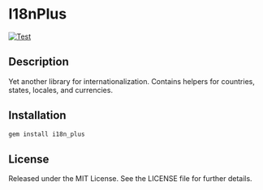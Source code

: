 # I18nPlus

[![Test](https://github.com/olivere/i18n_plus/actions/workflows/test.yml/badge.svg)](https://github.com/olivere/i18n_plus/actions/workflows/test.yml)

## Description

Yet another library for internationalization. Contains helpers for
countries, states, locales, and currencies.

## Installation

```sh
gem install i18n_plus
```

## License

Released under the MIT License. See the LICENSE file for further
details.
